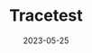 ---
title: "Tracetest"
date: 2023-05-25
draft: false
# description
description: "Learn Tracebased testing and Funtional testing using assertions"
type : "learning-center"
weight: 3
---